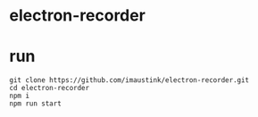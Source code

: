 # electron-recorder

# run
```
git clone https://github.com/imaustink/electron-recorder.git
cd electron-recorder
npm i
npm run start
```
